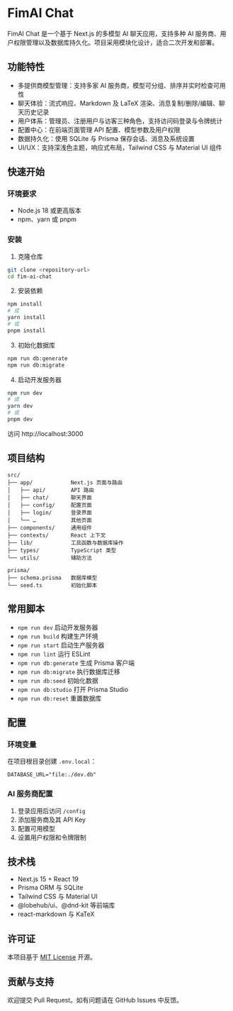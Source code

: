# FimAI Chat

FimAI Chat 是一个基于 Next.js 的多模型 AI 聊天应用，支持多种 AI 服务商、用户权限管理以及数据库持久化。项目采用模块化设计，适合二次开发和部署。

## 功能特性
- 多提供商模型管理：支持多家 AI 服务商，模型可分组、排序并实时检查可用性
- 聊天体验：流式响应、Markdown 及 LaTeX 渲染、消息复制/删除/编辑、聊天历史记录
- 用户体系：管理员、注册用户与访客三种角色，支持访问码登录与令牌统计
- 配置中心：在前端页面管理 API 配置、模型参数及用户权限
- 数据持久化：使用 SQLite 与 Prisma 保存会话、消息及系统设置
- UI/UX：支持深浅色主题，响应式布局，Tailwind CSS 与 Material UI 组件

## 快速开始
### 环境要求
- Node.js 18 或更高版本
- npm、yarn 或 pnpm

### 安装
1. 克隆仓库
```bash
git clone <repository-url>
cd fim-ai-chat
```

2. 安装依赖
```bash
npm install
# 或
yarn install
# 或
pnpm install
```

3. 初始化数据库
```bash
npm run db:generate
npm run db:migrate
```

4. 启动开发服务器
```bash
npm run dev
# 或
yarn dev
# 或
pnpm dev
```

访问 http://localhost:3000

## 项目结构
```
src/
├── app/            Next.js 页面与路由
│   ├── api/        API 路由
│   ├── chat/       聊天界面
│   ├── config/     配置页面
│   ├── login/      登录界面
│   └── …           其他页面
├── components/     通用组件
├── contexts/       React 上下文
├── lib/            工具函数与数据库操作
├── types/          TypeScript 类型
└── utils/          辅助方法

prisma/
├── schema.prisma   数据库模型
└── seed.ts         初始化脚本
```

## 常用脚本
- `npm run dev` 启动开发服务器
- `npm run build` 构建生产环境
- `npm run start` 启动生产服务器
- `npm run lint` 运行 ESLint
- `npm run db:generate` 生成 Prisma 客户端
- `npm run db:migrate` 执行数据库迁移
- `npm run db:seed` 初始化数据
- `npm run db:studio` 打开 Prisma Studio
- `npm run db:reset` 重置数据库

## 配置
### 环境变量
在项目根目录创建 `.env.local`：

```env
DATABASE_URL="file:./dev.db"
```

### AI 服务商配置
1. 登录应用后访问 `/config`
2. 添加服务商及其 API Key
3. 配置可用模型
4. 设置用户权限和令牌限制

## 技术栈
- Next.js 15 + React 19
- Prisma ORM 与 SQLite
- Tailwind CSS 与 Material UI
- @lobehub/ui、@dnd-kit 等前端库
- react-markdown 与 KaTeX

## 许可证
本项目基于 [MIT License](LICENSE) 开源。

## 贡献与支持
欢迎提交 Pull Request。如有问题请在 GitHub Issues 中反馈。

